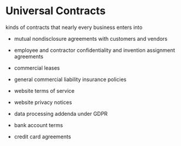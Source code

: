 # Universal Contracts

kinds of contracts that nearly every business enters into

- mutual nondisclosure agreements with customers and vendors

- employee and contractor confidentiality and invention assignment agreements

- commercial leases

- general commercial liability insurance policies

- website terms of service

- website privacy notices

- data processing addenda under GDPR

- bank account terms

- credit card agreements
